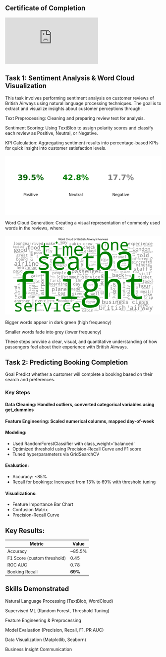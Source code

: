 ## Certificate of Completion 
![cetf](https://github.com/Shriyaak/Sentiment-Analysis-of-British-Airways-Reviews/blob/80b20c6a3183252798802c157cc199247a81c7cd/BA_cert.pdf) 

## Task 1: Sentiment Analysis & Word Cloud Visualization
This task involves performing sentiment analysis on customer reviews of British Airways using natural language processing techniques. The goal is to extract and visualize insights about customer perceptions through:

Text Preprocessing: Cleaning and preparing review text for analysis.

Sentiment Scoring: Using TextBlob to assign polarity scores and classify each review as Positive, Neutral, or Negative.

KPI Calculation: Aggregating sentiment results into percentage-based KPIs for quick insight into customer satisfaction levels.
<br/> 
<br/> 
![sub1_img1](https://github.com/Shriyaak/-Sentiment-Analysis-of-British-Airways-Reviews/blob/c6b40e3ea839c0be8eec8030926ec0679c596939/sentiment_kpis.png)

Word Cloud Generation: Creating a visual representation of commonly used words in the reviews, where:
<br/> 
<br/> 
![sub1_img2](https://github.com/Shriyaak/-Sentiment-Analysis-of-British-Airways-Reviews/blob/c6b40e3ea839c0be8eec8030926ec0679c596939/wordcloud.png)

Bigger words appear in dark green (high frequency)

Smaller words fade into grey (lower frequency)

These steps provide a clear, visual, and quantitative understanding of how passengers feel about their experience with British Airways.

## Task 2: Predicting Booking Completion
Goal
Predict whether a customer will complete a booking based on their search and preferences.

### Key Steps
#### Data Cleaning: Handled outliers, converted categorical variables using get_dummies

#### Feature Engineering: Scaled numerical columns, mapped day-of-week

#### Modeling:
- Used RandomForestClassifier with class_weight='balanced' <br/> 
- Optimized threshold using Precision-Recall Curve and F1 score <br/> 
- Tuned hyperparameters via GridSearchCV <br/> 

#### Evaluation: 
- Accuracy: ~85% <br/> 
- Recall for bookings: Increased from 13% to 69% with threshold tuning <br/> 

#### Visualizations: 
- Feature Importance Bar Chart <br/> 
- Confusion Matrix <br/> 
- Precision-Recall Curve <br/> 


## Key Results: 
| Metric                      | Value   |
| --------------------------- | ------- |
| Accuracy                    | \~85.5% |
| F1 Score (custom threshold) | 0.45    |
| ROC AUC                     | 0.78    |
| Booking Recall              | **69%** |


## Skills Demonstrated
Natural Language Processing (TextBlob, WordCloud)

Supervised ML (Random Forest, Threshold Tuning)

Feature Engineering & Preprocessing

Model Evaluation (Precision, Recall, F1, PR AUC)

Data Visualization (Matplotlib, Seaborn)

Business Insight Communication
